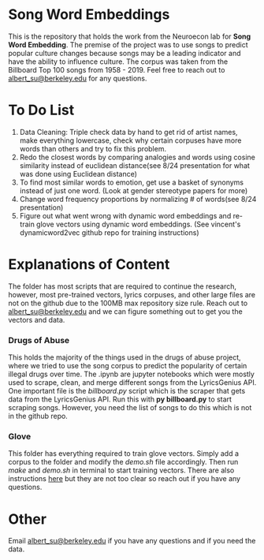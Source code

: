 # Song Word Embeddings

This is the repository that holds the work from the Neuroecon lab for **Song Word Embedding**. The premise of the project was to use songs to predict popular culture changes because songs may be a leading indicator and have the ability to influence culture. The corpus was taken from the Billboard Top 100 songs from 1958 - 2019. Feel free to reach out to albert_su@berkeley.edu for any questions.


# To Do List

1. Data Cleaning: Triple check data by hand to get rid of artist names, make everything lowercase, check why certain corpuses have more words than others and try to fix this problem.
2. Redo the closest words by comparing analogies and words using cosine similarity instead of euclidean distance(see 8/24 presentation for what was done using Euclidean distance)
3. To find most similar words to emotion, get use a basket of synonyms instead of just one word. (Look at gender stereotype papers for more)
4. Change word frequency proportions by normalizing # of words(see 8/24 presentation)
5.  Figure out what went wrong with dynamic word embeddings and re-train glove vectors using dynamic word embeddings. (See vincent's dynamicword2vec github repo for training instructions)

# Explanations of Content

The folder has most scripts that are required to continue the research, however, most pre-trained vectors, lyrics corpuses, and other large files are not on the github due to the 100MB max repository size rule. Reach out to albert_su@berkeley.edu and we can figure something out to get you the vectors and data.

### Drugs of Abuse

This holds the majority of the things used in the drugs of abuse project, where we tried to use the song corpus to predict the popularity of certain illegal drugs over time. The .ipynb are jupyter notebooks which were mostly used to scrape, clean, and merge different songs from the LyricsGenius API. One important file is the *billboard.py* script which is the scraper that gets data from the LyricsGenius API. Run this with **py billboard.py** to start scraping songs. However, you need the list of songs to do this which is not in the github repo. 

### Glove

This folder has everything required to train glove vectors. Simply add a corpus to the folder and modify the *demo.sh* file accordingly. Then run *make* and *demo.sh* in terminal to start training vectors. There are also instructions [here](https://github.com/stanfordnlp/GloVe) but they are not too clear so reach out if you have any questions.

# Other
Email albert_su@berkeley.edu if you have any questions and if you need the data.
